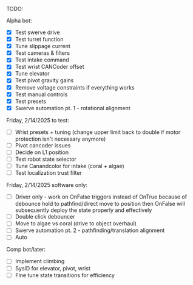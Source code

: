 TODO:

Alpha bot:
- [x] Test swerve drive
- [x] Test turret function
- [x] Tune slippage current
- [x] Test cameras & filters
- [x] Test intake command
- [x] Test wrist CANCoder offset
- [x] Tune elevator
- [x] Test pivot gravity gains
- [x] Remove voltage constraints if everything works
- [x] Test manual controls
- [x] Test presets
- [x] Swerve automation pt. 1 - rotational alignment

Friday, 2/14/2025 to test:
- [ ] Wrist presets + tuning (change upper limit back to double if motor protection isn't necessary anymore)
- [ ] Pivot cancoder issues
- [ ] Decide on L1 position
- [ ] Test robot state selector
- [ ] Tune Canandcolor for intake (coral + algae)
- [ ] Test localization trust filter

Friday, 2/14/2025 software only:
- [ ] Driver only - work on OnFalse triggers instead of OnTrue because of debounce hold to pathfind/direct move to position then OnFalse will subsequently deploy the state properly and effectively
- [ ] Double click debouncer
- [ ] Move to algae vs coral (drive to object overhaul)
- [ ] Swerve automation pt. 2 - pathfinding/translation alignment
- [ ] Auto

Comp bot/later:
- [ ] Implement climbing
- [ ] SysID for elevator, pivot, wrist
- [ ] Fine tune state transitions for efficiency